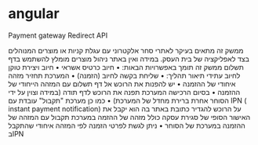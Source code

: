 # angular

Payment gateway Redirect API  

ממשק זה מתאים בעיקר לאתרי סחר אלקטרוני עם עגלת קניות או מוצרים המנוהלים בצד לאפליקציה של בית העסק.
במידה ואין באתר ניהול מוצרים מומלץ להשתמש בדף תשלום 
ממשק זה תומך באפשרויות הבאות:
•	חיוב כרטיס אשראי
•	חיוב ויצירת טוקן לחיוב עתידי 
תיאור תהליך:
•	שליחת בקשה לחיוב (הזמנה)
•	המערכת תחזיר מזהה איחודי של ההזמנה 
•	יש להפנות את הרוכש אל דף תשלום עם המזהה הייחודי של ההזמנה
•	בסיום הרכישה המערכת תפנה את הרוכש לדף תודה (במידה וצוין על ידי הסוחר אחרת ברירת מחדל של המערכת)
•	כמו כן מערכת "תקבול"  עובדת עם IPN ( instant payment notification) על הרוכש להגדיר  כתובת באתר בה הוא יקבל את האישור הסופי של סגירת עסקה כולל מזהה של ההזמה במערכת תקבול עם המזהה של ההזמנה במערכת של הסוחר
•	ניתן לגשת לפרטי הזמנה לפי המזהה איחודי שהתקבל בIPN


